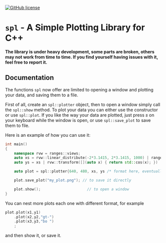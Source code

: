 [![GitHub license](https://img.shields.io/badge/license-MIT-blue.svg?maxAge=3600)](./LICENSE.md)

# `spl` - A Simple Plotting Library for C++

**The library is under heavy development, some parts are broken, others may not work from time to time.
If you find yourself having issues with it, feel free to report it.**


## Documentation

The functions `spl` now offer are limited to opening a window and plotting your data, and saving them to a file.

First of all, create an `spl::plotter` object, then to open a window simply call the `spl::show` method.
To plot your data you can either use the constructor or use `spl::plot`.
If you like the way your data are plotted, just press *s* on your keyboard while the window is open, or use `spl::save_plot` to save them to file.

Here is an example of how you can use it:

```cpp
int main()
{
    namespace rvw = ranges::views;
    auto xs = rvw::linear_distribute(-2*3.1415, 2*3.1415, 1000) | ranges::to_vector;
    auto ys = xs | rvw::transform([](auto x) { return std::cos(x); }) | ranges::to_vector;

    auto plot = spl::plotter{640, 480, xs, ys /* format here, eventually */};

    plot.save_plot("my_plot.png"); // to save it directly

    plot.show();                     // to open a window
}
```
You can nest more plots each one with different format, for example
```cpp
plot.plot(x1,y1)
    .plot(x2,y2,"gt-")
    .plot(x3,y3,"bo ")
    ;
```
and then show it, or save it.
